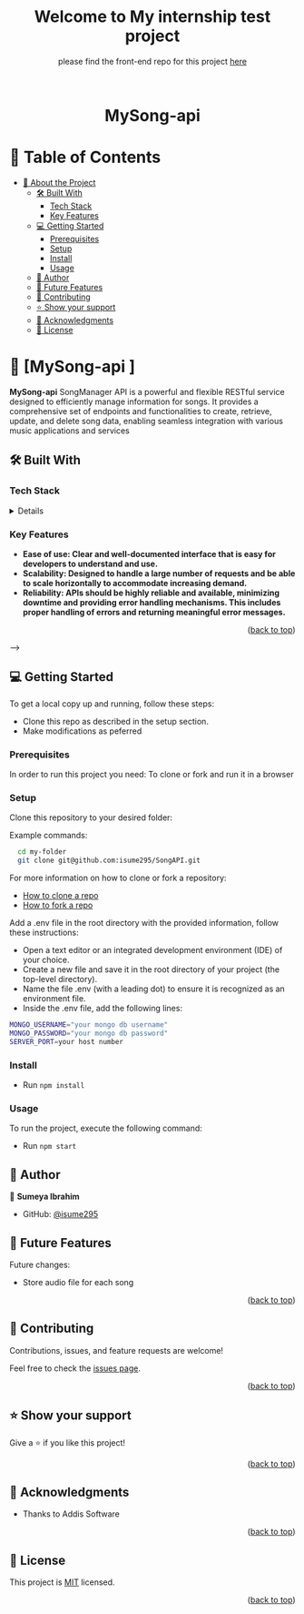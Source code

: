 <a name="readme-top"></a>

<div align="center">

  <h1><b>Welcome to My internship test project</b></h1>

  please find the front-end repo for this project [here](https://github.com/isume295/front-Mysongs)

</div>

<div align="center">
  
  <br/>
<h1 align="center">MySong-api</h1>
</div>

<!-- TABLE OF CONTENTS -->

# 📗 Table of Contents

- [📖 About the Project](#about-project)
  - [🛠 Built With ](#-built-with-)
    - [Tech Stack ](#tech-stack-)
    - [Key Features ](#key-features-)
  <!-- - [🤯 Walk through video ](#walk-through)
  - [🚀 Live Demo ](#-live-demo-) -->
  - [💻 Getting Started ](#-getting-started-)
    - [Prerequisites](#prerequisites)
    - [Setup](#setup)
    - [Install](#install)
    - [Usage](#usage)
  - [👥 Author ](#-author-)
  - [🔭 Future Features ](#-future-features-)
  - [🤝 Contributing ](#-contributing-)
  - [⭐️ Show your support ](#️-show-your-support-)
  - [🙏 Acknowledgments ](#-acknowledgments-)
  - [📝 License ](#-license-)

<!-- PROJECT DESCRIPTION -->

# 📖 [MySong-api ] <a name="about-project"></a>

**MySong-api** SongManager API is a powerful and flexible RESTful service designed to efficiently manage information for songs. It provides a comprehensive set of endpoints and functionalities to
create, retrieve, update, and delete song data, enabling seamless integration with various music applications and services

## 🛠 Built With <a name="built-with"></a>

### Tech Stack <a name="tech-stack"></a>

<details>
  
  <ul>
    <li>Experss</li>
    <li>MongoDB</li>
    <li>Docker</li>
  </ul>
</details>

<!-- Features -->

### Key Features <a name="key-features"></a>

- **Ease of use: Clear and well-documented interface that is easy for developers to understand and use.**
- **Scalability: Designed to handle a large number of requests and be able to scale horizontally to accommodate increasing demand.**
- **Reliability: APIs should be highly reliable and available, minimizing downtime and providing error handling mechanisms. This includes proper handling of errors and returning meaningful error
  messages.**

<p align="right">(<a href="#readme-top">back to top</a>)</p>

<!-- WALKTHROUGH -->

<!-- ## 🤯 Walk through video <a name="walk-through"></a> -->

<!-- - [Comming soon]

<p align="right">(<a href="#readme-top">back to top</a>)</p>

<!-- LIVE DEMO -->

<!-- ## 🚀 Live Demo <a name="live-demo"></a>


- [Live Demo Link](https://budget-app-1n0j.onrender.com/)

<p align="right">(<a href="#readme-top">back to top</a>)</p> --> -->

<!-- GETTING STARTED -->

## 💻 Getting Started <a name="getting-started"></a>

To get a local copy up and running, follow these steps:

- Clone this repo as described in the setup section.
- Make modifications as peferred

### Prerequisites

In order to run this project you need: To clone or fork and run it in a browser

### Setup

Clone this repository to your desired folder:

Example commands:

```sh
  cd my-folder
  git clone git@github.com:isume295/SongAPI.git
```

For more information on how to clone or fork a repository:

- <a href="https://docs.github.com/en/repositories/creating-and-managing-repositories/cloning-a-repository">How to clone a repo</a>
- <a href="https://docs.github.com/en/get-started/quickstart/fork-a-repo">How to fork a repo</a>

Add a .env file in the root directory with the provided information, follow these instructions:

- Open a text editor or an integrated development environment (IDE) of your choice.
- Create a new file and save it in the root directory of your project (the top-level directory).
- Name the file .env (with a leading dot) to ensure it is recognized as an environment file.
- Inside the .env file, add the following lines:

```sh
MONGO_USERNAME="your mongo db username"
MONGO_PASSWORD="your mongo db password"
SERVER_PORT=your host number
```

### Install

- Run `npm install`

### Usage

To run the project, execute the following command:

- Run `npm start`

<!-- AUTHORS -->

## 👥 Author <a name="authors"></a>

👤 **Sumeya Ibrahim**

- GitHub: [@isume295](https://github.com/isume295)

<!-- FUTURE FEATURES -->

## 🔭 Future Features <a name="future-features"></a>

Future changes:

- Store audio file for each song

<p align="right">(<a href="#readme-top">back to top</a>)</p>

<!-- CONTRIBUTING -->

## 🤝 Contributing <a name="contributing"></a>

Contributions, issues, and feature requests are welcome!

Feel free to check the [issues page](https://github.com/isume295/SongAPI/issues).

<p align="right">(<a href="#readme-top">back to top</a>)</p>

<!-- SUPPORT -->

## ⭐️ Show your support <a name="support"></a>

Give a ⭐️ if you like this project!

<p align="right">(<a href="#readme-top">back to top</a>)</p>

<!-- ACKNOWLEDGEMENTS -->

## 🙏 Acknowledgments <a name="acknowledgements"></a>

- Thanks to Addis Software

<p align="right">(<a href="#readme-top">back to top</a>)</p>

<!-- FAQ (optional)

## ❓ FAQ (OPTIONAL) <a name="faq"></a>

> Add at least 2 questions new developers would ask when they decide to use your project.

- **[Question_1]**

  - [Answer_1]

- **[Question_2]**

  - [Answer_2]

<p align="right">(<a href="#readme-top">back to top</a>)</p>

-->

<!-- LICENSE -->

## 📝 License <a name="license"></a>

This project is [MIT](./LICENSE) licensed.

<p align="right">(<a href="#readme-top">back to top</a>)</p>
